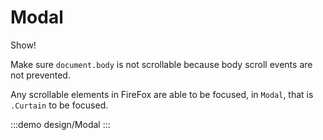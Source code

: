 # Modal

Show!

Make sure `document.body` is not scrollable because body scroll events are not prevented.

Any scrollable elements in FireFox are able to be focused, in `Modal`, that is `.Curtain` to be focused.

:::demo design/Modal
:::
